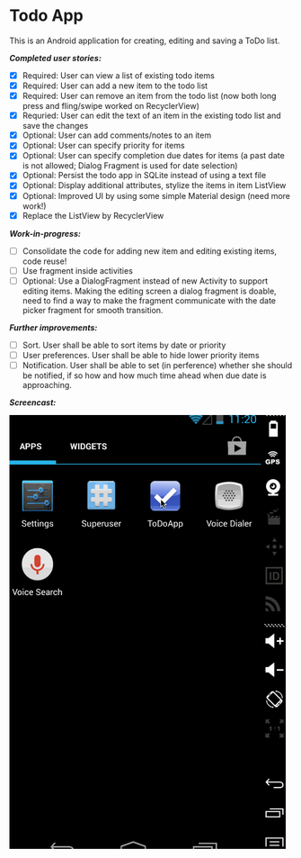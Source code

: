 Todo App
=============

This is an Android application for creating, editing and saving a ToDo list.

**_Completed user stories:_**

- [x] Required: User can view a list of existing todo items
- [x] Required: User can add a new item to the todo list
- [x] Required: User can remove an item from the todo list (now both long press and fling/swipe worked on RecyclerView)
- [x] Requried: User can edit the text of an item in the existing todo list and save the changes
- [x] Optional: User can add comments/notes to an item
- [x] Optional: User can specify priority for items
- [x] Optional: User can specify completion due dates for items (a past date is not allowed; Dialog Fragment is used for date selection)
- [x] Optional: Persist the todo app in SQLite instead of using a text file
- [x] Optional: Display additional attributes, stylize the items in item ListView
- [x] Optional: Improved UI by using some simple Material design (need more work!)
- [x] Replace the ListView by RecyclerView

**_Work-in-progress:_**
- [ ] Consolidate the code for adding new item and editing existing items, code reuse!
- [ ] Use fragment inside activities
- [ ] Optional: Use a DialogFragment instead of new Activity to support editing items. Making the editing screen a dialog fragment is doable, need to find a way to make the fragment communicate with the date picker fragment for smooth transition.

**_Further improvements:_**
- [ ] Sort. User shall be able to sort items by date or priority
- [ ] User preferences. User shall be able to hide lower priority items
- [ ] Notification. User shall be able to set (in perference) whether she should be notified, if so how and how much time ahead when due date is approaching.

**_Screencast:_**

![screenshot](https://github.com/fengsterooni/todoapp/blob/master/todoapp.gif)
